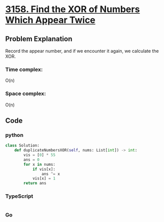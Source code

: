 # [3158. Find the XOR of Numbers Which Appear Twice](https://leetcode.cn/problems/find-the-xor-of-numbers-which-appear-twice/description/)

## Problem Explanation
Record the appear number, and if we encounter it again, we calculate the XOR.
### Time complex:
O(n)
### Space complex:
O(n)
## Code

### python
```python
class Solution:
    def duplicateNumbersXOR(self, nums: List[int]) -> int:
        vis = [0] * 55
        ans = 0
        for x in nums:
            if vis[x]:
                ans ^= x
            vis[x] = 1
        return ans

```

### TypeScript
```TypeScript


```

### Go
```go
```